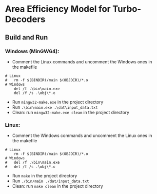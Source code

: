 # Area Efficiency Model for Turbo-Decoders

## Build and Run

### Windows (MinGW64):
- Comment the Linux commands and uncomment the Windows ones in the makefile
```
# Linux
#	rm -f $(BINDIR)/main $(OBJDIR)/*.o
# Windows
	del /f .\bin\main.exe
	del /f /s .\obj\*.o
```
- Run ```mingw32-make.exe``` in the project directory
- Run ```.\bin\main.exe .\dat\input_data.txt```
- Clean: run ```mingw32-make.exe clean``` in the project directory

### Linux:
- Comment the Windows commands and uncomment the Linux ones in the makefile
```
# Linux
	rm -f $(BINDIR)/main $(OBJDIR)/*.o
# Windows
#	del /f .\bin\main.exe
#	del /f /s .\obj\*.o
```
- Run ```make``` in the project directory
- Run ```./bin/main ./dat/input_data.txt```
- Clean: run ```make clean``` in the project directory

